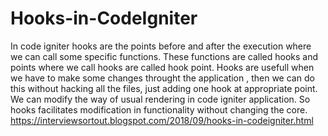 # Hooks-in-CodeIgniter
In code igniter hooks are the points before and after the execution where we can call some specific functions. These functions are called hooks and points where we call hooks are called hook point. Hooks are usefull when we have to make some changes throught the application , then we can do this without hacking all the files, just adding one hook at appropriate point. We can modify the way of usual rendering in code igniter application. So hooks facilitates modification in functionality without changing the core. 
https://interviewsortout.blogspot.com/2018/09/hooks-in-codeigniter.html
